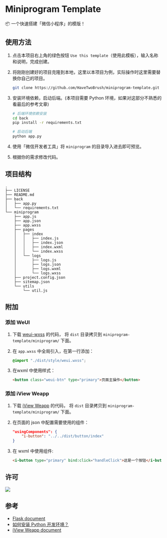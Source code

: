 # Miniprogram Template

📦 一个快速搭建「微信小程序」的模版！

## 使用方法

1. 点击本项目右上角的绿色按钮 `Use this template`（使用此模板），输入名称和说明，完成创建。

2. 将刚刚创建好的项目克隆到本地，这里以本项目为例，实际操作时这里需要替换你自己的项目。

    ```bash
    git clone https://github.com/HaveTwoBrush/miniprogram-template.git --depth 1
    ```

3. 安装环境依赖，启动后端。(本项目需要 Python 环境，如果对这部分不熟悉的看最后的参考文章)

    ```bash
    # 后端环境依赖安装
    cd back
    pip install -r requirements.txt

    # 启动后端
    python app.py
    ```

4. 使用「微信开发者工具」将 `miniprogram` 的目录导入进去即可预览。

5. 根据你的需求修改代码。

## 项目结构

```
.
├── LICENSE
├── README.md
├── back
│   ├── app.py
│   └── requirements.txt
└── miniprogram
    ├── app.js
    ├── app.json
    ├── app.wxss
    ├── pages
    │   ├── index
    │   │   ├── index.js
    │   │   ├── index.json
    │   │   ├── index.wxml
    │   │   └── index.wxss
    │   └── logs
    │       ├── logs.js
    │       ├── logs.json
    │       ├── logs.wxml
    │       └── logs.wxss
    ├── project.config.json
    ├── sitemap.json
    └── utils
        └── util.js
```

## 附加

### 添加 WeUI

1. 下载 [weui-wxss](https://github.com/Tencent/weui-wxss) 的代码，
将 `dist` 目录拷贝到 `miniprogram-template/miniprogram/` 下面。

2. 在 `app.wxss` 中全局引入，在第一行添加：

    ```css
    @import "./dist/style/weui.wxss";
    ```

3. 在wxml 中使用样式：

    ```html
    <button class="weui-btn" type="primary">页面主操作</button>
    ```

### 添加 iView Weapp

1. 下载 [iView Weapp](https://github.com/TalkingData/iview-weapp) 的代码，
将 `dist` 目录拷贝到 `miniprogram-template/miniprogram/` 下面。

2. 在页面的 json 中配置需要使用的组件：

    ```json
    "usingComponents": {
        "i-button": "../../dist/button/index"
    }
    ```

3. 在 wxml 中使用组件:

    ```html
    <i-button type="primary" bind:click="handleClick">这是一个按钮</i-button>
    ```

## 许可

[![](https://award.dovolopor.com?lt=License&rt=MIT&rbc=green)](./LICENSE)

## 参考

- [Flask document](https://dormousehole.readthedocs.io/en/latest/)
- [如何安装 Python 开发环境？](https://v2ai.cn/linux/2018/04/29/LX-2.html)
- [iView Weapp document](https://weapp.iviewui.com/)

